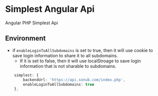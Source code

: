 # Simplest Angular Api

Angular PHP Simplest Api

## Environment

* if `enableLoginToAllSubdomains` is set to true, then it will use cookie to save login information to share it to all subdomains.
  * If it is set to false, then it will use localStroage to save login information that is not sharable to subdomains.

````ts
    simplest: {
        backendUrl: 'https://api.sonub.com/index.php',
        enableLoginToAllSubdomains: true
    },
````
